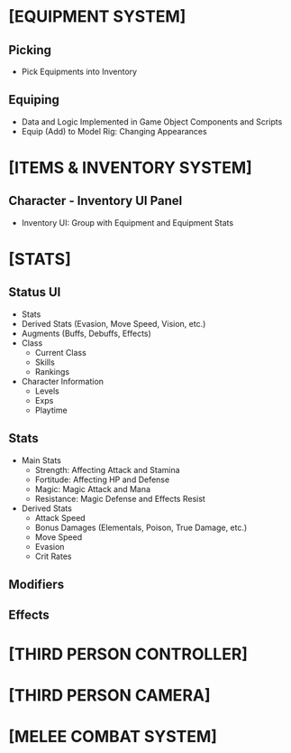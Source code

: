 # [EQUIPMENT SYSTEM]

## Picking
- Pick Equipments into Inventory

## Equiping
- Data and Logic Implemented in Game Object Components and Scripts
- Equip (Add) to Model Rig: Changing Appearances

# [ITEMS & INVENTORY SYSTEM]

## Character - Inventory UI Panel
- Inventory UI: Group with Equipment and Equipment Stats

# [STATS]

## Status UI
- Stats
- Derived Stats (Evasion, Move Speed, Vision, etc.)
- Augments (Buffs, Debuffs, Effects)
- Class
  - Current Class
  - Skills
  - Rankings
- Character Information
  - Levels
  - Exps
  - Playtime

## Stats
- Main Stats
  - Strength: Affecting Attack and Stamina
  - Fortitude: Affecting HP and Defense
  - Magic: Magic Attack and Mana
  - Resistance: Magic Defense and Effects Resist
- Derived Stats
  - Attack Speed
  - Bonus Damages (Elementals, Poison, True Damage, etc.)
  - Move Speed
  - Evasion
  - Crit Rates

## Modifiers

## Effects

# [THIRD PERSON CONTROLLER]

# [THIRD PERSON CAMERA]

# [MELEE COMBAT SYSTEM]